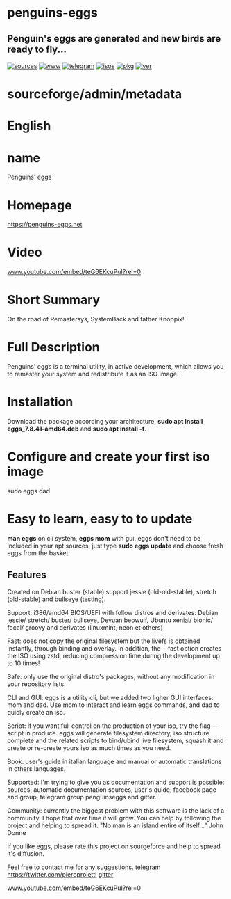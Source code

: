 penguins-eggs
=============

## Penguin&#39;s eggs are generated and new birds are ready to fly...
[![sources](https://img.shields.io/badge/github-sources-cyan)](https://github.com/pieroproietti/penguins-eggs)
[![www](https://img.shields.io/badge/www-blog-cyan)](https://penguins-eggs.net)
[![telegram](https://img.shields.io/badge/telegram-group-cyan)](https://t.me/penguins_eggs)
[![isos](https://img.shields.io/badge/images-ISO-blue)](https://sourceforge.net/projects/penguins-eggs/files/ISOS)
[![pkg](https://img.shields.io/badge/packages-bin-blue)](https://sourceforge.net/projects/penguins-eggs/files/Packages)
[![ver](https://img.shields.io/npm/v/penguins-eggs.svg)](https://npmjs.org/package/penguins-eggs)

# sourceforge/admin/metadata

# English

# name
Penguins' eggs

# Homepage
https://penguins-eggs.net

# Video
www.youtube.com/embed/teG6EKcuPuI?rel=0

# Short Summary
On the road of Remastersys, SystemBack and father Knoppix!

# Full Description
Penguins' eggs is a terminal utility, in active development, which allows you to remaster your system and redistribute it as an ISO image.

# Installation
Download the package according your architecture, **sudo apt install eggs_7.8.41-amd64.deb** and **sudo apt install -f**.

# Configure and create your first iso image
sudo eggs dad

# Easy to learn, easy to to update
**man eggs** on cli system, **eggs mom** with gui. eggs don't need to be included in your apt sources, just type **sudo eggs update** and choose fresh eggs from the basket.

## Features 
Created on Debian buster (stable) support jessie (old-old-stable), stretch (old-stable) and bullseye (testing).

Support: i386/amd64 BIOS/UEFI with follow distros and derivates: Debian jessie/ stretch/ buster/ bullseye, Devuan beowulf, Ubuntu xenial/ bionic/ focal/ groovy and derivates (linuxmint, neon et others)

Fast: does not copy the original filesystem but the livefs is obtained instantly, through binding and overlay. In addition, the --fast option creates the ISO using zstd, reducing compression time during the development up to 10 times!

Safe: only use the original distro's packages, without any modification in your repository lists.

CLI and GUI: eggs is a utility cli, but we added two ligher GUI interfaces: mom and dad. Use mom to interact and learn eggs commands, and dad to quicly create an iso.

Script: if you want full control on the production of your iso, try the flag --script in produce. eggs will generate filesystem directory, iso structure complete and the related scripts to bind/ubind live filesystem, squash it and create or re-create yours iso as much times as you need.

Book: user's guide in italian language and manual or automatic translations in others languages.

Supported: I'm trying to give you as documentation and support is possible: sources, automatic documentation sources, user's guide, facebook page and group, telegram group penguinseggs and gitter. 

Community: currently the biggest problem with this software is the lack of a community. I hope that over time it will grow. You can help by following the project and helping to spread it. "No man is an island entire of itself..." John Donne 

If you like eggs, please rate this project on sourgeforce and help to spread it's diffusion. 

Feel free to contact me for any suggestions.
<a href='https://t.me/penguins_eggs'>telegram</a>
https://twitter.com/pieroproietti
<a href='https://gitter.im/penguins-eggs-1/community'>gitter</a>

www.youtube.com/embed/teG6EKcuPuI?rel=0
